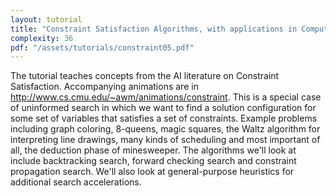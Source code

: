 ```yaml
---
layout: tutorial
title: "Constraint Satisfaction Algorithms, with applications in Computer Vision and Scheduling"
complexity: 36
pdf: "/assets/tutorials/constraint05.pdf"
---
```

The tutorial teaches concepts from the AI literature on Constraint Satisfaction. Accompanying animations are in <a href="http://www.cs.cmu.edu/~awm/animations/constraint"> http://www.cs.cmu.edu/~awm/animations/constraint</a>. This is a special case of uninformed search in which we want to find a solution configuration for some set of variables that satisfies a set of constraints. Example problems including graph coloring, 8-queens, magic squares, the Waltz algorithm for interpreting line drawings, many kinds of scheduling and most important of all, the deduction phase of minesweeper. The algorithms we'll look at include backtracking search, forward checking search and constraint propagation search. We'll also look at general-purpose heuristics for additional search accelerations.
